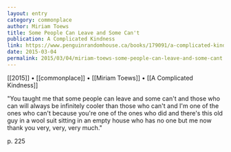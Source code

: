 ```yaml
---
layout: entry
category: commonplace
author: Miriam Toews
title: Some People Can Leave and Some Can't
publication: A Complicated Kindness
link: https://www.penguinrandomhouse.ca/books/179091/a-complicated-kindness-by-miriam-toews/9780735273955
date: 2015-03-04
permalink: 2015/03/04/miriam-toews-some-people-can-leave-and-some-cant
---
```


[[2015]] • [[commonplace]] • [[Miriam Toews]] • [[A Complicated Kindness]]

"You taught me that some people can leave and some can't and those who can will always be infinitely cooler than those who can't and I'm one of the ones who can't because you're one of the ones who did and there's this old guy in a wool suit sitting in an empty house who has no one but me now thank you very, very, very much."

p. 225
